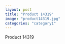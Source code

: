 ```yaml
---
layout: post
title: "Product 14319"
image: "product14319.jpg"
categories: "category1"
---
```

Product 14319
